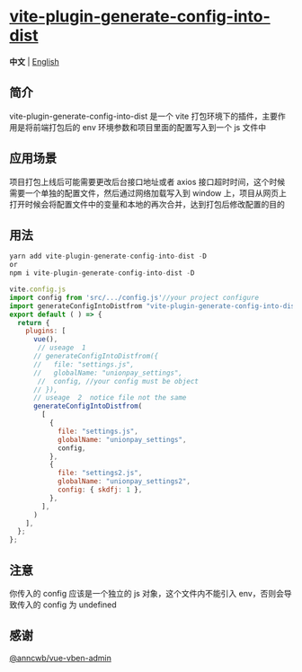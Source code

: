 # [vite-plugin-generate-config-into-dist](https://github.com/Alicevia/vite-plugin-generate-config-into-dist)

**中文** | [English](./README.md)

## 简介

vite-plugin-generate-config-into-dist 是一个 vite 打包环境下的插件，主要作用是将前端打包后的 env 环境参数和项目里面的配置写入到一个 js 文件中

## 应用场景

项目打包上线后可能需要更改后台接口地址或者 axios 接口超时时间，这个时候需要一个单独的配置文件，然后通过网络加载写入到 window 上，项目从网页上打开时候会将配置文件中的变量和本地的再次合并，达到打包后修改配置的目的

## 用法

```js
yarn add vite-plugin-generate-config-into-dist -D
or
npm i vite-plugin-generate-config-into-dist -D
```

```js
vite.config.js
import config from 'src/.../config.js'//your project configure
import generateConfigIntoDistfrom "vite-plugin-generate-config-into-dist";
export default ( ) => {
  return {
    plugins: [
      vue(),
       // useage  1
      // generateConfigIntoDistfrom({
      //   file: "settings.js",
      //   globalName: "unionpay_settings",
       //  config, //your config must be object
      // }),
      // useage  2  notice file not the same
      generateConfigIntoDistfrom(
        [
          {
            file: "settings.js",
            globalName: "unionpay_settings",
            config,
          },
          {
            file: "settings2.js",
            globalName: "unionpay_settings2",
            config: { skdfj: 1 },
          },
        ],
      )
    ],
  };
};
```

## 注意

你传入的 config 应该是一个独立的 js 对象，这个文件内不能引入 env，否则会导致传入的 config 为 undefined

## 感谢

[@anncwb/vue-vben-admin](https://github.com/anncwb/vue-vben-admin)
